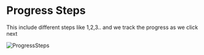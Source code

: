 # Progress Steps

This include different steps like 1,2,3.. and we track the progress as we click next

![ProgressSteps](https://user-images.githubusercontent.com/114183358/213928389-4b4d4f2a-9be5-40cb-8727-62ade18c8e52.png)
